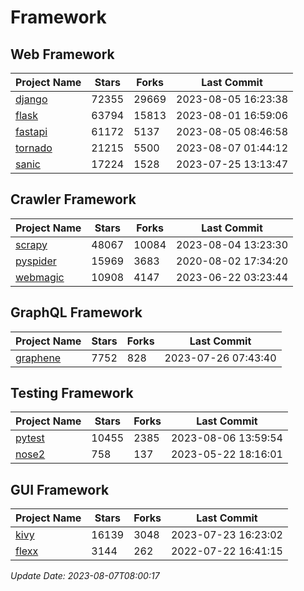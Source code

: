 # Framework

## Web Framework
| Project Name | Stars | Forks | Last Commit |
| ------------ | ----- | ----- | ----------- |
| [django](https://github.com/django/django) | 72355 | 29669 | 2023-08-05 16:23:38 |
| [flask](https://github.com/pallets/flask) | 63794 | 15813 | 2023-08-01 16:59:06 |
| [fastapi](https://github.com/tiangolo/fastapi) | 61172 | 5137 | 2023-08-05 08:46:58 |
| [tornado](https://github.com/tornadoweb/tornado) | 21215 | 5500 | 2023-08-07 01:44:12 |
| [sanic](https://github.com/sanic-org/sanic) | 17224 | 1528 | 2023-07-25 13:13:47 |

## Crawler Framework
| Project Name | Stars | Forks | Last Commit |
| ------------ | ----- | ----- | ----------- |
| [scrapy](https://github.com/scrapy/scrapy) | 48067 | 10084 | 2023-08-04 13:23:30 |
| [pyspider](https://github.com/binux/pyspider) | 15969 | 3683 | 2020-08-02 17:34:20 |
| [webmagic](https://github.com/code4craft/webmagic) | 10908 | 4147 | 2023-06-22 03:23:44 |

## GraphQL Framework
| Project Name | Stars | Forks | Last Commit |
| ------------ | ----- | ----- | ----------- |
| [graphene](https://github.com/graphql-python/graphene) | 7752 | 828 | 2023-07-26 07:43:40 |

## Testing Framework
| Project Name | Stars | Forks | Last Commit |
| ------------ | ----- | ----- | ----------- |
| [pytest](https://github.com/pytest-dev/pytest) | 10455 | 2385 | 2023-08-06 13:59:54 |
| [nose2](https://github.com/nose-devs/nose2) | 758 | 137 | 2023-05-22 18:16:01 |

## GUI Framework
| Project Name | Stars | Forks | Last Commit |
| ------------ | ----- | ----- | ----------- |
| [kivy](https://github.com/kivy/kivy) | 16139 | 3048 | 2023-07-23 16:23:02 |
| [flexx](https://github.com/flexxui/flexx) | 3144 | 262 | 2022-07-22 16:41:15 |

*Update Date: 2023-08-07T08:00:17*